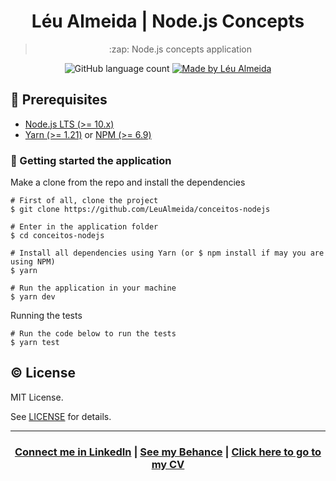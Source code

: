 <h1 align="center">Léu Almeida | Node.js Concepts</h1>

<blockquote align="center">
:zap: Node.js concepts application 
</blockquote>

<p align="center">
  <img alt="GitHub language count" src="https://img.shields.io/github/languages/count/LeuAlmeida/conceitos-nodejs?color=%2304D361">

  <a href="https://leunardo.dev">
    <img alt="Made by Léu Almeida" src="https://img.shields.io/badge/made%20by-Léu%20Almeida-%2304D361">
  </a>
</p>

## :electric_plug: Prerequisites

- [Node.js LTS (>= 10.x)](https://nodejs.org/)
- [Yarn (>= 1.21)](https://yarnpkg.com/) or [NPM (>= 6.9)](https://www.npmjs.com/)

### :closed_lock_with_key: Getting started the application

Make a clone from the repo and install the dependencies

```shell
# First of all, clone the project
$ git clone https://github.com/LeuAlmeida/conceitos-nodejs

# Enter in the application folder
$ cd conceitos-nodejs

# Install all dependencies using Yarn (or $ npm install if may you are using NPM)
$ yarn

# Run the application in your machine
$ yarn dev
```

Running the tests

```shell
# Run the code below to run the tests
$ yarn test
```

## :copyright: License

MIT License.

See [LICENSE](LICENSE.md) for details.

<hr/>

<h3 align="center">
<a href="http://linkedin.com/in/leonardoalmeida99">Connect me in LinkedIn</a> | <a href="http://behance.net/almeida99">See my Behance</a> | <a href="https://leunardo.dev">Click here to go to my CV</a>
</h3>
